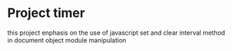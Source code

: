 # Project timer

this project enphasis on the use of javascript set and clear interval method in document object module manipulation